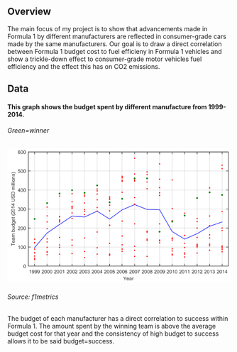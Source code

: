 ## Overview
The main focus of my project is to show that advancements made in Formula 1 by different manufacturers are reflected in consumer-grade cars made by the same manufacturers. Our goal is to draw a direct correlation between Formula 1 budget cost to fuel efficieny in Formula 1 vehicles and show a trickle-down effect to consumer-grade motor vehicles fuel efficiency and the effect this has on CO2 emissions.
## Data
#### This graph shows the budget spent by different manufacture from 1999-2014.
###### Green=winner
![graph](BudgetvsSuccess.png)
###### Source: f1metrics        
The budget of each manufacturer has a direct correlation to success within Formula 1. The amount spent by the winning team is above the average budget cost for that year and the consistency of high budget to success allows it to be said budget=success. 
